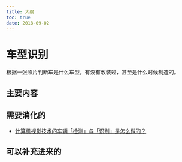 ```yaml
---
title: 大纲
toc: true
date: 2018-09-02
---
```



# 车型识别

根据一张照片判断车是什么车型，有没有改装过，甚至是什么时候制造的。

## 主要内容







## 需要消化的

- [计算机视觉技术的车辆「检测」与「识别」是怎么做的？](https://www.zhihu.com/question/48979623)



## 可以补充进来的
